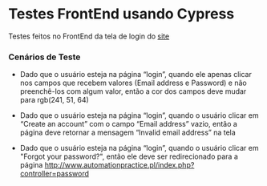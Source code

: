 # Testes FrontEnd usando Cypress 

Testes feitos no FrontEnd da tela de login do [site](http://www.automationpractice.pl/index.php?controller=authentication&amp;back=my-account) 


### Cenários de Teste
- Dado que o usuário esteja na página “login”, quando ele apenas clicar nos campos que recebem valores (Email address e Password) e não preenchê-los com algum valor, então a cor dos campos deve mudar para rgb(241, 51, 64)

- Dado que o usuário esteja na página “login”, quando o usuário clicar em “Create an account” com o campo “Email address” vazio, então a página deve retornar a mensagem “Invalid email address” na tela

- Dado que o usuário esteja na página “login”, quando o usuário clicar em "Forgot your password?", então ele deve ser redirecionado para a página http://www.automationpractice.pl/index.php?controller=password

